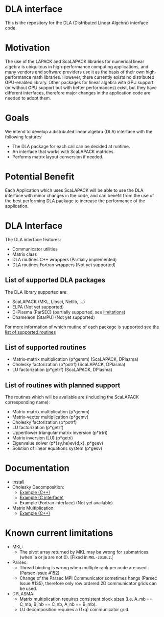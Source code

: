 # DLA interface

This is the repository for the DLA (Distributed Linear Algebra) interface code.

# Motivation

The use of the LAPACK and ScaLAPACK libraries for numerical linear algebra is ubiquitous in high-performance computing applications,
and many vendors and software providers use it as the basis of their own high-performance math libraries.
However, there currently exists no distributed GPU-enabled library.
Other packages for linear algebra with GPU support (or without GPU support but with better performances) exist,
but they have different interfaces, therefore major changes in the application code are needed to adopt them.

# Goals

We intend to develop a distributed linear algebra (DLA) interface with the following features:
- The DLA package for each call can be decided at runtime.
- An interface that works with ScaLAPACK matrices.
- Performs matrix layout conversion if needed.

# Potential Benefit

Each Application which uses ScaLAPACK will be able to use the DLA interface with minor changes in the code,
and can benefit from the use of the best performing DLA package to increase the performance of the application.

# DLA Interface

The DLA interface features:
- Communicator utilities
- Matrix class
- DLA routines C++ wrappers (Partially implemented)
- DLA routines Fortran wrappers (Not yet supported)

## List of supported DLA packages

The DLA library supported are:
- ScaLAPACK (MKL, Libsci, Netlib, ...)
- ELPA (Not yet supported)
- D-Plasma (ParSEC) (partially supported, see [limitations](#known-current-limitations))
- Chameleon (StarPU) (Not yet supported)

For more information of which routine of each package is supported see [the list of supported routines](#list-of-supported-dla-packages)

## List of supported routines
- Matrix-matrix multiplication (p\*gemm) (ScaLAPACK, DPlasma)
- Cholesky factorization (p\*potrf) (ScaLAPACK, DPlasma)
- LU factorization (p\*getrf) (ScaLAPACK, DPlasma)

## List of routines with planned support

The routines which will be available are (including the ScaLAPACK corresponding name):
- Matrix-matrix multiplication (p\*gemm)
- Matrix-vector multiplication (p\*gemv)
- Cholesky factorization (p\*potrf)
- LU factorization (p\*getrf)
- Upper/lower triangular matrix inversion (p\*trtri)
- Matrix inversion (LU) (p\*getri)
- Eigenvalue solver (p\*{sy,he}ev{d,x}, p\*geev)
- Solution of linear equations system (p\*gesv)

# Documentation

- [Install](INSTALL.md)
- Cholesky Decomposition:
  - [Example (C++)](miniapp/overlap_gaussian_orbitals.cpp)
  - [Example (C interface)](miniapp/overlap_gaussian_orbitals_c.cpp)
  - Example (Fortran interface) (Not yet available)
- Matrix Multiplication:
  - [Example (C++)](test/extra/matrix_multiplication.cpp)

# Known current limitations

- MKL:
  - The pivot array returned by MKL may be wrong for submatrices (when ia or ja are not 0). [Fixed in `MKL-2018u2`.]
- Parsec:
  - Thread binding is wrong when multiple rank per node are used. (Parsec Issue #152)
  - Change of the Parsec MPI Communicator sometimes hangs (Parsec Issue #135), therefore only row ordered 2D communicator grids can be used.
- DPLASMA:
  - Matrix multiplication requires consistent block sizes (I.e. A_mb == C_mb, B_nb == C_nb, A_nb == B_mb).
  - LU decomposition requires a (1xq) communicator grid.
